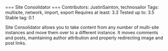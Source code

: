 === Site Consolidator ===
Contributors: JustinSainton, technosailor
Tags: multisite, network, import, export
Requires at least: 3.3
Tested up to: 3.5
Stable tag: 0.1

Site Consolidator allows you to take content from any number of multi-site instances and move them over to a different instance.  It moves comments and posts, maintaining author attribution and properly redirecting image and post links.